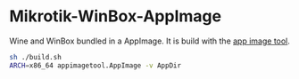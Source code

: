 # Mikrotik-WinBox-AppImage
Wine and WinBox bundled in a AppImage. It is build with the [app image tool](https://github.com/AppImage/AppImageKit/releases).

```bash
sh ./build.sh
ARCH=x86_64 appimagetool.AppImage -v AppDir
```

